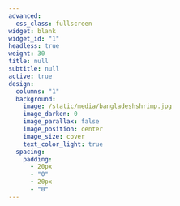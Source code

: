 ```yaml
---
advanced:
  css_class: fullscreen
widget: blank
widget_id: "1"
headless: true
weight: 30
title: null
subtitle: null
active: true
design:
  columns: "1"
  background:
    image: /static/media/bangladeshshrimp.jpg
    image_darken: 0
    image_parallax: false
    image_position: center
    image_size: cover
    text_color_light: true
  spacing:
    padding:
      - 20px
      - "0"
      - 20px
      - "0"
---
```

